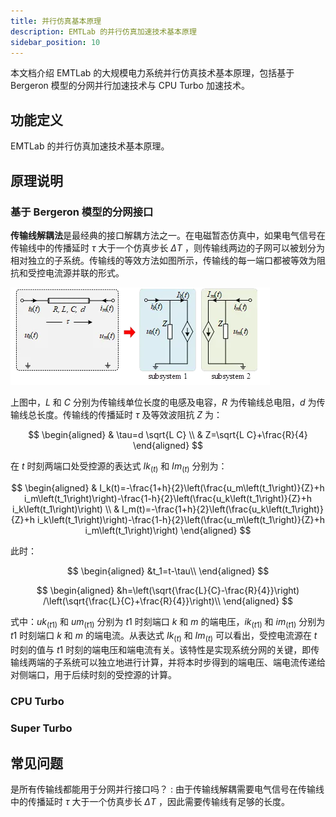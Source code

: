```yaml
---
title: 并行仿真基本原理
description: EMTLab 的并行仿真加速技术基本原理
sidebar_position: 10
---
```


本文档介绍 EMTLab 的大规模电力系统并行仿真技术基本原理，包括基于 Bergeron 模型的分网并行加速技术与 CPU Turbo 加速技术。

## 功能定义
EMTLab 的并行仿真加速技术基本原理。

## 原理说明

### 基于 Bergeron 模型的分网接口

**传输线解耦法**是最经典的接口解耦方法之一。在电磁暂态仿真中，如果电气信号在传输线中的传播延时 $τ$ 大于一个仿真步长 $ΔT$ ，则传输线两边的子网可以被划分为相对独立的子系统。传输线的等效方法如图所示，传输线的每一端口都被等效为阻抗和受控电流源并联的形式。

![基于传输线解耦法的网络划分方法](image.png)

上图中，$L$ 和 $C$ 分别为传输线单位长度的电感及电容，$R$ 为传输线总电阻，$d$ 为传输线总长度。传输线的传播延时 $τ$ 及等效波阻抗 $Z$ 为：

$$
\begin{aligned}
& \tau=d \sqrt{L C} \\
& Z=\sqrt{L C}+\frac{R}{4}
\end{aligned}
$$ 

在 $t$ 时刻两端口处受控源的表达式 $Ik_{(t)}$ 和 $Im_{(t)}$ 分别为：

$$
\begin{aligned}
& I_k(t)=-\frac{1+h}{2}\left(\frac{u_m\left(t_1\right)}{Z}+h i_m\left(t_1\right)\right)-\frac{1-h}{2}\left(\frac{u_k\left(t_1\right)}{Z}+h i_k\left(t_1\right)\right) \\
& I_m(t)=-\frac{1+h}{2}\left(\frac{u_k\left(t_1\right)}{Z}+h i_k\left(t_1\right)\right)-\frac{1-h}{2}\left(\frac{u_m\left(t_1\right)}{Z}+h i_m\left(t_1\right)\right)
\end{aligned}
$$

此时：

$$
\begin{aligned}
&t_1=t-\tau\\
\end{aligned}
$$

$$
\begin{aligned}
&h=\left(\sqrt{\frac{L}{C}-\frac{R}{4}}\right) /\left(\sqrt{\frac{L}{C}+\frac{R}{4}}\right)\\
\end{aligned}
$$

式中：$uk_{(t1)}$ 和 $um_{(t1)}$ 分别为 $t1$ 时刻端口 $k$ 和 $m$ 的端电压，$ik_{(t1)}$ 和 $im_{(t1)}$ 分别为 $t1$ 时刻端口 $k$ 和 $m$ 的端电流。从表达式 $Ik_{(t)}$ 和 $Im_{(t)}$ 可以看出，受控电流源在 $t$ 时刻的值与 $t1$ 时刻的端电压和端电流有关。该特性是实现系统分网的关键，即传输线两端的子系统可以独立地进行计算，并将本时步得到的端电压、端电流传递给对侧端口，用于后续时刻的受控源的计算。

### CPU Turbo

### Super Turbo

## 常见问题
是所有传输线都能用于分网并行接口吗？
:  由于传输线解耦需要电气信号在传输线中的传播延时 $τ$ 大于一个仿真步长 $ΔT$ ，因此需要传输线有足够的长度。
